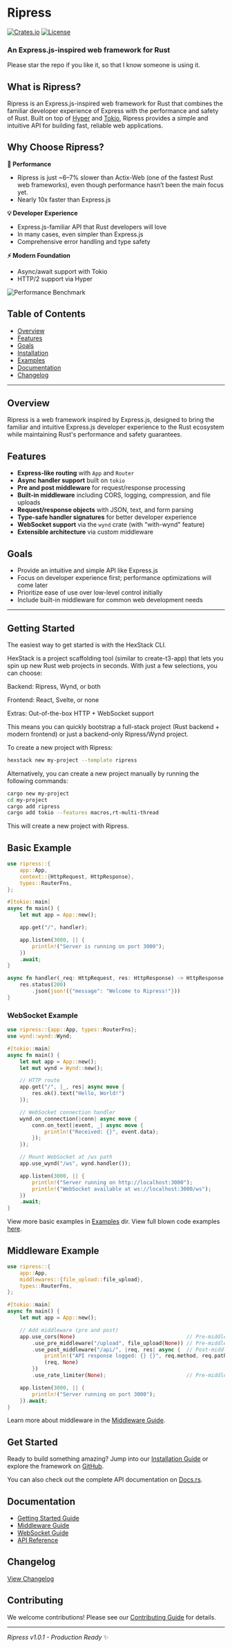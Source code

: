 # Ripress

[![Crates.io](https://img.shields.io/crates/v/ripress)](https://crates.io/crates/ripress)
[![License](https://img.shields.io/crates/l/wynd)](LICENSE)

### An Express.js-inspired web framework for Rust

Please star the repo if you like it, so that I know someone is using it.

## What is Ripress?

Ripress is an Express.js-inspired web framework for Rust that combines the familiar developer experience of Express with the performance and safety of Rust. Built on top of [Hyper](https://hyper.rs) and [Tokio](https://tokio.rs), Ripress provides a simple and intuitive API for building fast, reliable web applications.

## Why Choose Ripress?

**🚀 Performance**

- Ripress is just ~6–7% slower than Actix-Web (one of the fastest Rust web frameworks), even though performance hasn’t been the main focus yet.
- Nearly 10x faster than Express.js

**💡 Developer Experience**

- Express.js-familiar API that Rust developers will love
- In many cases, even simpler than Express.js
- Comprehensive error handling and type safety

**⚡ Modern Foundation**

- Async/await support with Tokio
- HTTP/2 support via Hyper

![Performance Benchmark](./benchmark.png)

## Table of Contents

- [Overview](#overview)
- [Features](#features)
- [Goals](#goals)
- [Installation](#installation)
- [Examples](#basic-example)
- [Documentation](#documentation)
- [Changelog](#changelog)

---

## Overview

Ripress is a web framework inspired by Express.js, designed to bring the familiar and intuitive Express.js developer experience to the Rust ecosystem while maintaining Rust's performance and safety guarantees.

## Features

- **Express-like routing** with `App` and `Router`
- **Async handler support** built on `tokio`
- **Pre and post middleware** for request/response processing
- **Built-in middleware** including CORS, logging, compression, and file uploads
- **Request/response objects** with JSON, text, and form parsing
- **Type-safe handler signatures** for better developer experience
- **WebSocket support** via the `wynd` crate (with "with-wynd" feature)
- **Extensible architecture** via custom middleware

## Goals

- Provide an intuitive and simple API like Express.js
- Focus on developer experience first; performance optimizations will come later
- Prioritize ease of use over low-level control initially
- Include built-in middleware for common web development needs

---

## Getting Started

The easiest way to get started is with the HexStack CLI.

HexStack is a project scaffolding tool (similar to create-t3-app) that lets you spin up new Rust web projects in seconds. With just a few selections, you can choose:

Backend: Ripress, Wynd, or both

Frontend: React, Svelte, or none

Extras: Out-of-the-box HTTP + WebSocket support

This means you can quickly bootstrap a full-stack project (Rust backend + modern frontend) or just a backend-only Ripress/Wynd project.

To create a new project with Ripress:

```sh
hexstack new my-project --template ripress
```

Alternatively, you can create a new project manually by running the following commands:

```sh
cargo new my-project
cd my-project
cargo add ripress
cargo add tokio --features macros,rt-multi-thread
```

This will create a new project with Ripress.

## Basic Example

```rust
use ripress::{
    app::App,
    context::{HttpRequest, HttpResponse},
    types::RouterFns,
};

#[tokio::main]
async fn main() {
    let mut app = App::new();

    app.get("/", handler);

    app.listen(3000, || {
        println!("Server is running on port 3000");
    })
    .await;
}

async fn handler(_req: HttpRequest, res: HttpResponse) -> HttpResponse {
    res.status(200)
        .json(json!({"message": "Welcome to Ripress!"}))
}
```

### WebSocket Example

```rust
use ripress::{app::App, types::RouterFns};
use wynd::wynd::Wynd;

#[tokio::main]
async fn main() {
    let mut app = App::new();
    let mut wynd = Wynd::new();

    // HTTP route
    app.get("/", |_, res| async move {
        res.ok().text("Hello, World!")
    });

    // WebSocket connection handler
    wynd.on_connection(|conn| async move {
        conn.on_text(|event, _| async move {
            println!("Received: {}", event.data);
        });
    });

    // Mount WebSocket at /ws path
    app.use_wynd("/ws", wynd.handler());

    app.listen(3000, || {
        println!("Server running on http://localhost:3000");
        println!("WebSocket available at ws://localhost:3000/ws");
    })
    .await;
}
```

View more basic examples in [Examples](./docs/example/) dir.
View full blown code examples [here](https://github.com/Guru901/ripress-examples).

## Middleware Example

```rust
use ripress::{
    app::App,
    middlewares::{file_upload::file_upload},
    types::RouterFns,
};

#[tokio::main]
async fn main() {
    let mut app = App::new();

    // Add middleware (pre and post)
    app.use_cors(None)                                    // Pre-middleware
        .use_pre_middleware("/upload", file_upload(None)) // Pre-middleware
        .use_post_middleware("/api/", |req, res| async {  // Post-middleware
            println!("API response logged: {} {}", req.method, req.path);
            (req, None)
        })
        .use_rate_limiter(None);                          // Pre-middleware

    app.listen(3000, || {
        println!("Server running on port 3000");
    }).await;
}
```

Learn more about middleware in the [Middleware Guide](./docs/guides/middleware.md).

## Get Started

Ready to build something amazing? Jump into our [Installation Guide](./installation) or explore the framework on [GitHub](https://github.com/guru901/ripress).

You can also check out the complete API documentation on [Docs.rs](https://docs.rs/ripress/latest/ripress/).

## Documentation

- [Getting Started Guide](./docs/getting-started.md)
- [Middleware Guide](./docs/guides/middleware.md)
- [WebSocket Guide](./docs/guides/websocket.md)
- [API Reference](./docs/api-reference/)

## Changelog

[View Changelog](./CHANGELOG.md)

## Contributing

We welcome contributions! Please see our [Contributing Guide](CONTRIBUTING.md) for details.

---

_Ripress v1.0.1 - Production Ready_ ✨

